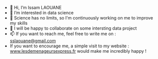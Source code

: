 - 👋 Hi, I’m Issam LAOUANE
- 👀 I’m interested in data science
- 🌱 Science has no limits, so I'm continuously working on me to improve my skills
- 💞️ I will be happy to collaborate on some intersting data project
- 📫 If you want to reach me, feel free to write me on : sslaouane@gmail.com
- If you want to encourage me, a simple visit to my website : www.lesdemenageursexpress.fr would make me incredibly happy !




<!---
iss3110/iss3110 is a ✨ special ✨ repository because its `README.md` (this file) appears on your GitHub profile.
You can click the Preview link to take a look at your changes.
--->
